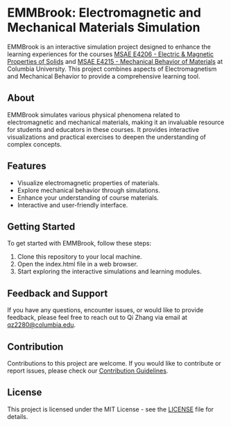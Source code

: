 # EMMBrook: Electromagnetic and Mechanical Materials Simulation

EMMBrook is an interactive simulation project designed to enhance the learning experiences for the courses [MSAE E4206 - Electric & Magnetic Properties of Solids](https://www.coursicle.com/columbia/courses/MSAE/E4206/) and [MSAE E4215 - Mechanical Behavior of Materials](https://www.coursicle.com/columbia/courses/MSAE/E4215/) at Columbia University. This project combines aspects of Electromagnetism and Mechanical Behavior to provide a comprehensive learning tool.

## About

EMMBrook simulates various physical phenomena related to electromagnetic and mechanical materials, making it an invaluable resource for students and educators in these courses. It provides interactive visualizations and practical exercises to deepen the understanding of complex concepts.

## Features

- Visualize electromagnetic properties of materials.
- Explore mechanical behavior through simulations.
- Enhance your understanding of course materials.
- Interactive and user-friendly interface.

## Getting Started

To get started with EMMBrook, follow these steps:

1. Clone this repository to your local machine.
2. Open the index.html file in a web browser.
3. Start exploring the interactive simulations and learning modules.

## Feedback and Support

If you have any questions, encounter issues, or would like to provide feedback, please feel free to reach out to Qi Zhang via email at [qz2280@columbia.edu](mailto:qz2280@columbia.edu).

## Contribution

Contributions to this project are welcome. If you would like to contribute or report issues, please check our [Contribution Guidelines](CONTRIBUTING.md).

## License

This project is licensed under the MIT License - see the [LICENSE](LICENSE) file for details.
